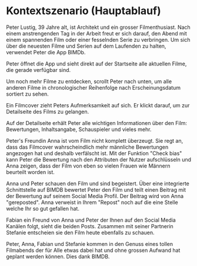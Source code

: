 # Kontextszenario (Hauptablauf)

Peter Lustig, 39 Jahre alt, ist Architekt und ein grosser Filmenthusiast. Nach einem anstrengenden Tag in der Arbeit freut er sich darauf, den Abend mit einem spannenden Film oder einer fesselnden Serie zu verbringen. Um sich über die neuesten Filme und Serien auf dem Laufenden zu halten, verwendet Peter die App BIMDb.

Peter öffnet die App und sieht direkt auf der Startseite alle aktuellen Filme, die gerade verfügbar sind.

Um noch mehr Filme zu entdecken, scrollt Peter nach unten, um alle anderen Filme in chronologischer Reihenfolge nach Erscheinungsdatum sortiert zu sehen.

Ein Filmcover zieht Peters Aufmerksamkeit auf sich. Er klickt darauf, um zur Detailseite des Films zu gelangen.

Auf der Detailseite erhält Peter alle wichtigen Informationen über den Film: Bewertungen, Inhaltsangabe, Schauspieler und vieles mehr. 

Peter's Freundin Anna ist vom Film nicht komplett überzeugt. Sie regt an, dass das Filmcover wahrscheindlich mehr männliche Bewertungen angezogen hat und deshalb verfälscht ist. Mit der Funktion "Check bias" kann Peter die Bewertung nach den Attributen der Nutzer aufschlüsseln und Anna zeigen, dass der Film von eben so vielen Frauen wie Männern beurteilt worden ist.

Anna und Peter schauen den Film und sind begeistert. Über eine integrierte Schnittstelle auf BIMDB bewertet Peter den Film und teilt einen Beitrag mit der Bewertung auf seinem Social Media Profil. Der Beitrag wird von Anna "gereposted". Anna verweist in Ihrem "Repost" noch auf die eine Stelle welche Ihr so gut gefallen hat. 

Fabian ein Freund von Anna und Peter der Ihnen auf den Social Media Kanälen folgt, sieht die beiden Posts. Zusammen mit seiner Partnerin Stefanie entscheien sie den Film heute ebenfalls zu schauen.

Peter, Anna, Fabian und Stefanie kommen in den Genuss eines tollen Filmabends der für Alle etwas dabei hat und ohne grossen Aufwand hat geplant werden können. Dies dank BIMDB.